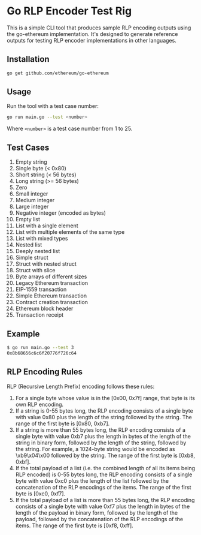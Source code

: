 # Go RLP Encoder Test Rig

This is a simple CLI tool that produces sample RLP encoding outputs using the go-ethereum implementation. It's designed to generate reference outputs for testing RLP encoder implementations in other languages.

## Installation

```bash
go get github.com/ethereum/go-ethereum
```

## Usage

Run the tool with a test case number:

```bash
go run main.go --test <number>
```

Where `<number>` is a test case number from 1 to 25.

## Test Cases

1. Empty string
2. Single byte (< 0x80)
3. Short string (< 56 bytes)
4. Long string (>= 56 bytes)
5. Zero
6. Small integer
7. Medium integer
8. Large integer
9. Negative integer (encoded as bytes)
10. Empty list
11. List with a single element
12. List with multiple elements of the same type
13. List with mixed types
14. Nested list
15. Deeply nested list
16. Simple struct
17. Struct with nested struct
18. Struct with slice
19. Byte arrays of different sizes
20. Legacy Ethereum transaction
21. EIP-1559 transaction
22. Simple Ethereum transaction
23. Contract creation transaction
24. Ethereum block header
25. Transaction receipt

## Example

```bash
$ go run main.go --test 3
0x8b68656c6c6f20776f726c64
```

## RLP Encoding Rules

RLP (Recursive Length Prefix) encoding follows these rules:

1. For a single byte whose value is in the [0x00, 0x7f] range, that byte is its own RLP encoding.
2. If a string is 0-55 bytes long, the RLP encoding consists of a single byte with value 0x80 plus the length of the string followed by the string. The range of the first byte is [0x80, 0xb7].
3. If a string is more than 55 bytes long, the RLP encoding consists of a single byte with value 0xb7 plus the length in bytes of the length of the string in binary form, followed by the length of the string, followed by the string. For example, a 1024-byte string would be encoded as \xb9\x04\x00 followed by the string. The range of the first byte is [0xb8, 0xbf].
4. If the total payload of a list (i.e. the combined length of all its items being RLP encoded) is 0-55 bytes long, the RLP encoding consists of a single byte with value 0xc0 plus the length of the list followed by the concatenation of the RLP encodings of the items. The range of the first byte is [0xc0, 0xf7].
5. If the total payload of a list is more than 55 bytes long, the RLP encoding consists of a single byte with value 0xf7 plus the length in bytes of the length of the payload in binary form, followed by the length of the payload, followed by the concatenation of the RLP encodings of the items. The range of the first byte is [0xf8, 0xff]. 